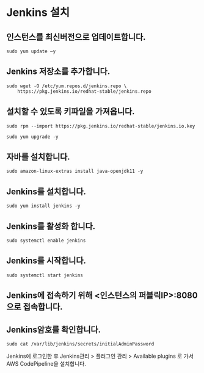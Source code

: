 # Jenkins 설치
## 인스턴스를 최신버전으로 업데이트합니다.
```
sudo yum update –y
```
## Jenkins 저장소를 추가합니다.
```
sudo wget -O /etc/yum.repos.d/jenkins.repo \
    https://pkg.jenkins.io/redhat-stable/jenkins.repo
```
## 설치할 수 있도록 키파일을 가져옵니다.
```
sudo rpm --import https://pkg.jenkins.io/redhat-stable/jenkins.io.key
```
```
sudo yum upgrade -y
```
## 자바를 설치합니다.
```
sudo amazon-linux-extras install java-openjdk11 -y
```
## Jenkins를 설치합니다.
```
sudo yum install jenkins -y
```
## Jenkins를 활성화 합니다.
```
sudo systemctl enable jenkins
```
## Jenkins를 시작합니다.
```
sudo systemctl start jenkins
```
## Jenkins에 접속하기 위해 <인스턴스의 퍼블릭IP>:8080 으로 접속합니다.

## Jenkins암호를 확인합니다.
```
sudo cat /var/lib/jenkins/secrets/initialAdminPassword
```
Jenkins에 로그인한 후 Jenkins관리 > 플러그인 관리 > Available plugins 로 가서 AWS CodePipeline을 설치합니다.
